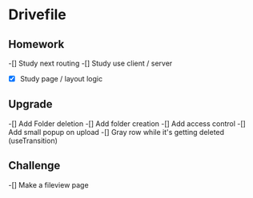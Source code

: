 # Drivefile

## Homework

-[] Study next routing
-[] Study use client / server
-[X] Study page / layout logic

## Upgrade

-[] Add Folder deletion
-[] Add folder creation
-[] Add access control
-[] Add small popup on upload
-[] Gray row while it's getting deleted (useTransition)

## Challenge

-[] Make a fileview page